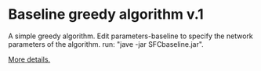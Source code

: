 # Baseline greedy algorithm v.1

A simple greedy algorithm. Edit parameters-baseline to specify the network parameters of the algorithm.
run: "jave -jar SFCbaseline.jar".

[More details.](https://rodispantelis.github.io/SFC-Embedding/DataCenters)